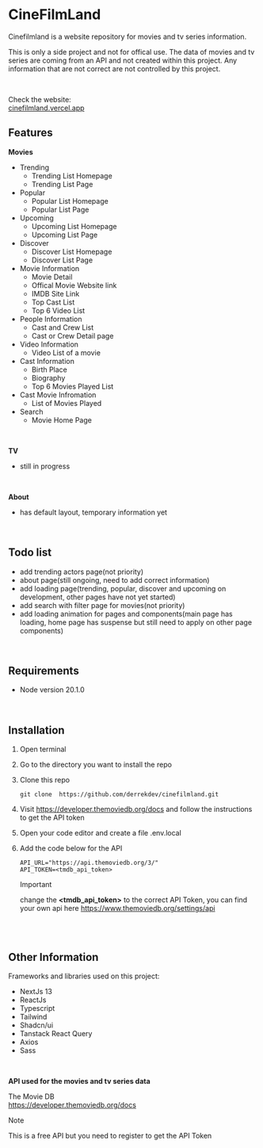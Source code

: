 # CineFilmLand

Cinefilmland is a website repository for movies and tv series information.

This is only a side project and not for offical use. The data of movies and tv series are coming from an API and not created within this project. Any information that are not correct are not controlled by this project.

<br>

Check the website: <br>
[cinefilmland.vercel.app](https://cinefilmland.vercel.app/)

## Features

**Movies**
- Trending
    - Trending List Homepage
    - Trending List Page
- Popular
    - Popular List Homepage
    - Popular List Page
- Upcoming
    - Upcoming List Homepage
    - Upcoming List Page
- Discover
    - Discover List Homepage
    - Discover List Page
- Movie Information
    - Movie Detail
    - Offical Movie Website link
    - IMDB Site Link
    - Top Cast List
    - Top 6 Video List
- People Information
    - Cast and Crew List
    - Cast or Crew Detail page
- Video Information
    - Video List of a movie
- Cast Information
    - Birth Place
    - Biography
    - Top 6 Movies Played List
- Cast Movie Infromation
    - List of Movies Played
- Search
    - Movie Home Page

<br>

**TV**
- still in progress

<br>

**About**
- has default layout, temporary information yet

<br>

## Todo list
- add trending actors page(not priority)
- about page(still ongoing, need to add correct information)
- add loading page(trending, popular, discover and upcoming on development, other pages have not yet started)
- add search with filter page for movies(not priority)
- add loading animation for pages and components(main page has loading, home page has suspense but still need to apply on other page components)

<br>

## Requirements
- Node version 20.1.0

<br>

## Installation

1. Open terminal

2. Go to the directory you want to install the repo

3. Clone this repo
    ```
    git clone  https://github.com/derrekdev/cinefilmland.git
    ```
4. Visit https://developer.themoviedb.org/docs and follow the instructions to get the API token
   
5. Open your code editor and create a file .env.local
   
6. Add the code below for the API
    ```
    API_URL="https://api.themoviedb.org/3/"
    API_TOKEN=<tmdb_api_token>
    ```
    > [!IMPORTANT]
    > change the **<tmdb_api_token>** to the correct API Token, you can find your own api here https://www.themoviedb.org/settings/api
<br>
<br>

## Other Information

Frameworks and libraries used on this project:
- NextJs 13
- ReactJs
- Typescript
- Tailwind
- Shadcn/ui
- Tanstack React Query
- Axios
- Sass

<br>

**API used for the movies and tv series data**

The Movie DB <br>
https://developer.themoviedb.org/docs
> [!NOTE]
> This is a free API but you need to register to get the API Token
